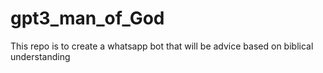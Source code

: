 # gpt3_man_of_God
This repo is to create a whatsapp bot that will be advice based on biblical understanding
